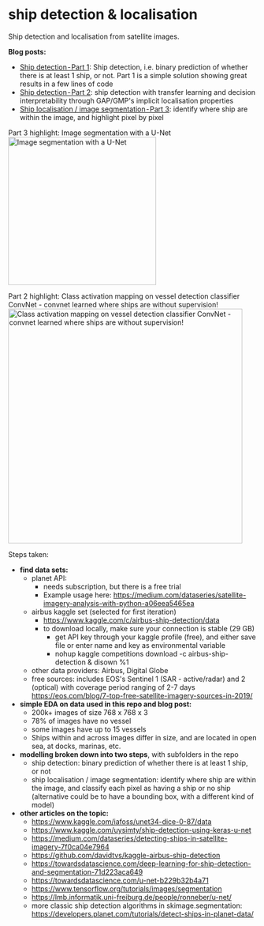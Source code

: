 # ship detection & localisation
Ship detection and localisation from satellite images.

**Blog posts:**
- <a href='https://medium.com/@romain.guion/satellite-images-object-detection-part-1-95-accuracy-in-a-few-lines-of-code-8ee4acd72809'>Ship detection - Part 1</a>: Ship detection, i.e. binary prediction of whether there is at least 1 ship, or not. Part 1 is a simple solution showing great results in a few lines of code
- <a href='https://medium.com/@romain.guion/satellite-images-object-detection-part-2-the-beauty-the-beast-f92ff27b696a'>Ship detection - Part 2</a>: ship detection with transfer learning and  decision interpretability through GAP/GMP's implicit localisation properties
- <a href='https://medium.com/vortechsa/satellite-image-segmentation-part-3-eeb134fe3dd5'>Ship localisation / image segmentation - Part 3</a>: identify where ship are within the image, and highlight pixel by pixel

Part 3 highlight: Image segmentation with a U-Net
<img src="https://rugg2.github.io/project_files/deepneuralnetworks_image/ship_localisation_example.png" alt="Image segmentation with a U-Net" height="300">

Part 2 highlight: Class activation mapping on vessel detection classifier ConvNet - convnet learned where ships are without supervision!
<img src="https://rugg2.github.io/project_files/deepneuralnetworks_image/class_activation_mapping.PNG" alt="Class activation mapping on vessel detection classifier ConvNet - convnet learned where ships are without supervision!" height="475">

Steps taken:
- **find data sets:**
    - planet API:
        - needs subscription, but there is a free trial
        - Example usage here: https://medium.com/dataseries/satellite-imagery-analysis-with-python-a06eea5465ea
    - airbus kaggle set (selected for first iteration)
        - https://www.kaggle.com/c/airbus-ship-detection/data
        - to download locally, make sure your connection is stable (29 GB)
            - get API key through your kaggle profile (free), and either save file or enter name and key as environmental variable
            - nohup kaggle competitions download -c airbus-ship-detection & disown %1
    - other data providers: Airbus, Digital Globe
    - free sources: includes EOS's Sentinel 1 (SAR - active/radar) and 2 (optical)  with coverage period ranging of 2-7 days 
        https://eos.com/blog/7-top-free-satellite-imagery-sources-in-2019/
- **simple EDA on data used in this repo and blog post:**
    - 200k+ images of size 768 x 768 x 3
    - 78% of images have no vessel
    - some images have up to 15 vessels
    - Ships within and across images differ in size, and are located in open sea, at docks, marinas, etc.
- **modelling broken down into two steps**, with subfolders in the repo
    - ship detection: binary prediction of whether there is at least 1 ship, or not
    - ship localisation / image segmentation: identify where ship are within the image, and classify each pixel as having a ship or no ship (alternative could be to have a bounding box, with a different kind of model)
- **other articles on the topic:**
    - https://www.kaggle.com/iafoss/unet34-dice-0-87/data
    - https://www.kaggle.com/uysimty/ship-detection-using-keras-u-net
    - https://medium.com/dataseries/detecting-ships-in-satellite-imagery-7f0ca04e7964
    - https://github.com/davidtvs/kaggle-airbus-ship-detection
    - https://towardsdatascience.com/deep-learning-for-ship-detection-and-segmentation-71d223aca649
    - https://towardsdatascience.com/u-net-b229b32b4a71
    - https://www.tensorflow.org/tutorials/images/segmentation
    - https://lmb.informatik.uni-freiburg.de/people/ronneber/u-net/
    - more classic ship detection algorithms in skimage.segmentation: https://developers.planet.com/tutorials/detect-ships-in-planet-data/
